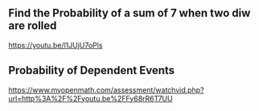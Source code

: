 
## Find the Probability of a sum of 7 when two diw are rolled

https://youtu.be/l1JUjU7oPls


## Probability of Dependent Events

https://www.myopenmath.com/assessment/watchvid.php?url=http%3A%2F%2Fyoutu.be%2FFy68rR6T7UU
























